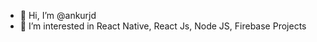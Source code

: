 - 👋 Hi, I’m @ankurjd
- 👀 I’m interested in React Native, React Js, Node JS, Firebase Projects
<!---
ankurjd/ankurjd is a ✨ special ✨ repository because its `README.md` (this file) appears on your GitHub profile.
You can click the Preview link to take a look at your changes.
--->
